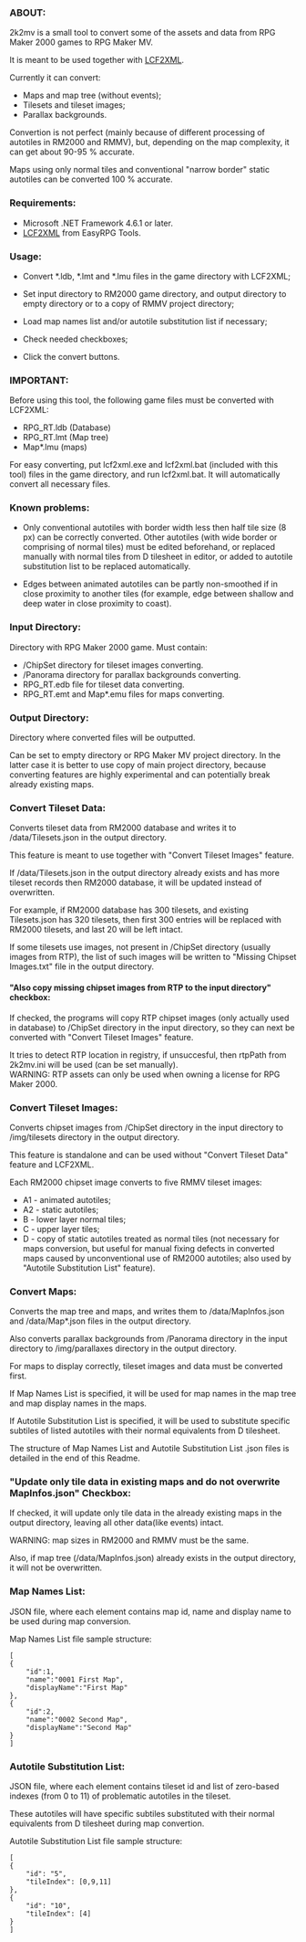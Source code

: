 ### ABOUT:

2k2mv is a small tool to convert some of the assets and data from RPG Maker 2000 games to RPG Maker MV.

It is meant to be used together with [LCF2XML](https://easyrpg.org/tools).

Currently it can convert:

- Maps and map tree (without events);
- Tilesets and tileset images;
- Parallax backgrounds.


Convertion is not perfect (mainly because of different processing of autotiles in RM2000 and RMMV), but, depending on the map complexity, it can get about 90-95 % accurate.

Maps using only normal tiles and conventional "narrow border" static autotiles can be converted 100 % accurate.



### Requirements:

- Microsoft .NET Framework 4.6.1 or later.
- [LCF2XML](https://easyrpg.org/tools) from EasyRPG Tools.



### Usage:

- Convert *.ldb, *.lmt and *.lmu files in the game directory with LCF2XML;

- Set input directory to RM2000 game directory, and output directory to empty directory or to a copy of RMMV project directory;

- Load map names list and/or autotile substitution list if necessary;

- Check needed checkboxes;

- Click the convert buttons.

 
 
### IMPORTANT:

Before using this tool, the following game files must be converted with LCF2XML:
- RPG_RT.ldb 	(Database)
- RPG_RT.lmt 	(Map tree)
- Map*.lmu 	(maps)


For easy converting, put lcf2xml.exe and lcf2xml.bat (included with this tool) files in the game directory, and run lcf2xml.bat. It will automatically convert all necessary files.


### Known problems:
- Only conventional autotiles with border width less then half tile size (8 px) can be correctly converted. Other autotiles (with wide border or comprising of normal tiles) must be edited beforehand, or replaced manually with normal tiles from D tilesheet in editor, or added to autotile substitution list to be replaced automatically.

- Edges between animated autotiles can be partly non-smoothed if in close proximity to another tiles (for example, edge between shallow and deep water in close proximity to coast).



### Input Directory:

Directory with RPG Maker 2000 game. Must contain:  
- /ChipSet directory for tileset images converting.
- /Panorama directory for parallax backgrounds converting.
- RPG_RT.edb file for tileset data converting.
- RPG_RT.emt and Map*.emu files for maps converting.


### Output Directory:

Directory where converted files will be outputted.

Can be set to empty directory or RPG Maker MV project directory. In the latter case it is better to use copy of main project directory, because converting features are highly experimental and can potentially break already existing maps.



### Convert Tileset Data:

Converts tileset data from RM2000 database and writes it to /data/Tilesets.json in the output directory.

This feature is meant to use together with "Convert Tileset Images" feature.

If /data/Tilesets.json in the output directory already exists and has more tileset records then RM2000 database, it will be updated instead of overwritten.

For example, if RM2000 database has 300 tilesets, and existing Tilesets.json has 320 tilesets, then first 300 entries will be replaced with RM2000 tilesets, and last 20 will be left intact.

If some tilesets use images, not present in /ChipSet directory (usually images from RTP), the list of such images will be written to "Missing Chipset Images.txt" file in the output directory.

	
	
#### "Also copy missing chipset images from RTP to the input directory" checkbox:

If checked, the programs will copy RTP chipset images (only actually used in database) to /ChipSet directory in the input directory, so they can next be converted with "Convert Tileset Images" feature.


It tries to detect RTP location in registry, if unsuccesful, then rtpPath from 2k2mv.ini will be used (can be set manually).  
WARNING: RTP assets can only be used when owning a license for RPG Maker 2000.



### Convert Tileset Images:

Converts chipset images from /ChipSet directory in the input directory to /img/tilesets directory in the output directory.


This feature is standalone and can be used without "Convert Tileset Data" feature and LCF2XML.


Each RM2000 chipset image converts to five RMMV tileset images:
- A1 	- 	animated autotiles;
- A2 	- 	static autotiles;
- B 	- 	lower layer normal tiles;
- C 	- 	upper layer tiles;
- D 	- 	copy of static autotiles treated as normal tiles (not necessary for maps conversion, but useful for manual fixing defects in converted maps caused by unconventional use of RM2000 autotiles; also used by "Autotile Substitution List" feature).



### Convert Maps:

Converts the map tree and maps, and writes them to /data/MapInfos.json and /data/Map*.json files in the output directory.


Also converts parallax backgrounds from /Panorama directory in the input directory to /img/parallaxes directory in the output directory.


For maps to display correctly, tileset images and data must be converted first.


If Map Names List is specified, it will be used for map names in the map tree and map display names in the maps.


If Autotile Substitution List is specified, it will be used to substitute specific subtiles of listed autotiles with their normal equivalents from D tilesheet.


The structure of Map Names List and Autotile Substitution List .json files is detailed in the end of this Readme.



### "Update only tile data in existing maps and do not overwrite MapInfos.json" Checkbox:

If checked, it will update only tile data in the already existing maps in the output directory, leaving all other data(like events) intact.


WARNING: map sizes in RM2000 and RMMV must be the same.


Also, if map tree (/data/MapInfos.json) already exists in the output directory, it will not be overwritten.


### Map Names List:


JSON file, where each element contains map id, name and display name to be used during map conversion.

Map Names List file sample structure:
```
[
{
	"id":1,
	"name":"0001 First Map",
	"displayName":"First Map"
},
{
	"id":2,
	"name":"0002 Second Map",
	"displayName":"Second Map"
}
]
```


### Autotile Substitution List:

JSON file, where each element contains tileset id and list of zero-based indexes (from 0 to 11) of problematic autotiles in the tileset.


These autotiles will have specific subtiles substituted with their normal equivalents from D tilesheet during map convertion.


Autotile Substitution List file sample structure:
```
[
{
	"id": "5",
	"tileIndex": [0,9,11]
},
{
	"id": "10",
	"tileIndex": [4]
}
]
```